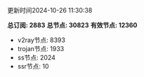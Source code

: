 更新时间2024-10-26 11:30:38

**总订阅: 2883**
**总节点: 30823**
**有效节点: 12360**
- v2ray节点: 8393
- trojan节点: 1933
- ss节点: 2024
- ssr节点: 10
